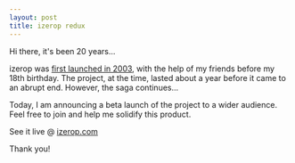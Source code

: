 ```yaml
---
layout: post
title: izerop redux
---
```


Hi there, it's been 20 years...

izerop was [first launched in 2003](/projects/izerop-v1), with the help of my friends before my 18th birthday. The project, at the time, lasted about a year before it came to an abrupt end.
However, the saga continues... 

Today, I am announcing a beta launch of the project to a wider audience. Feel free to join and help me solidify this product.

See it live @ [izerop.com](https://izerop.com)

Thank you!
